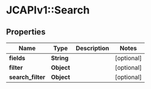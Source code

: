# JCAPIv1::Search

## Properties
Name | Type | Description | Notes
------------ | ------------- | ------------- | -------------
**fields** | **String** |  | [optional] 
**filter** | **Object** |  | [optional] 
**search_filter** | **Object** |  | [optional] 

